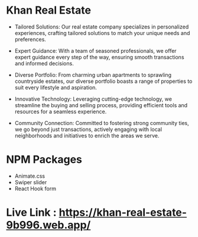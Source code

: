 # Khan Real Estate

* Tailored Solutions: Our real estate company specializes in personalized experiences, crafting tailored
  solutions to match your unique needs and preferences.

* Expert Guidance: With a team of seasoned professionals, we offer expert guidance every step of the way, 
  ensuring smooth transactions and informed decisions.

* Diverse Portfolio: From charming urban apartments to sprawling countryside estates, our diverse portfolio
  boasts a range of properties to suit every lifestyle and aspiration.

* Innovative Technology: Leveraging cutting-edge technology, we streamline the buying and selling process,
  providing efficient tools and resources for a seamless experience.

* Community Connection: Committed to fostering strong community ties, we go beyond just transactions, actively
  engaging with local neighborhoods and initiatives to enrich the areas we serve.

  

# NPM Packages  

* Animate.css
* Swiper slider
* React Hook form


# Live Link : https://khan-real-estate-9b996.web.app/